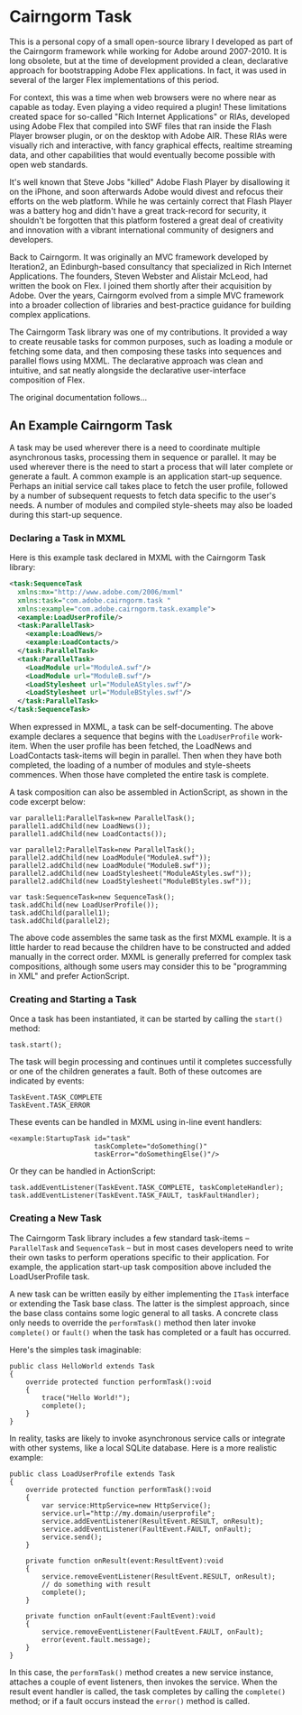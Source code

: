 # Cairngorm Task

This is a personal copy of a small open-source library I developed as part of the Cairngorm framework while working for Adobe around 2007-2010. It is long obsolete, but at the time of development provided a clean, declarative approach for bootstrapping Adobe Flex applications. In fact, it was used in several of the larger Flex implementations of this period.

For context, this was a time when web browsers were no where near as capable as today. Even playing a video required a plugin! These limitations created space for so-called "Rich Internet Applications" or RIAs, developed using Adobe Flex that compiled into SWF files that ran inside the Flash Player browser plugin, or on the desktop with Adobe AIR. These RIAs were visually rich and interactive, with fancy graphical effects, realtime streaming data, and other capabilities that would eventually become possible with open web standards.

It's well known that Steve Jobs "killed" Adobe Flash Player by disallowing it on the iPhone, and soon afterwards Adobe would divest and refocus their efforts on the web platform. While he was certainly correct that Flash Player was a battery hog and didn't have a great track-record for security, it shouldn't be forgotten that this platform fostered a great deal of creativity and innovation with a vibrant international community of designers and developers.

Back to Cairngorm. It was originally an MVC framework developed by Iteration2, an Edinburgh-based consultancy that specialized in Rich Internet Applications. The founders, Steven Webster and Alistair McLeod, had written the book on Flex. I joined them shortly after their acquisition by Adobe. Over the years, Cairngorm evolved from a simple MVC framework into a broader collection of libraries and best-practice guidance for building complex applications. 

The Cairngorm Task library was one of my contributions. It provided a way to create reusable tasks for common purposes, such as loading a module or fetching some data, and then composing these tasks into sequences and parallel flows using MXML. The declarative approach was clean and intuitive, and sat neatly alongside the declarative user-interface composition of Flex.

The original documentation follows...

## An Example Cairngorm Task

A task may be used wherever there is a need to coordinate multiple asynchronous tasks, processing them in sequence or parallel. It may be used wherever there is the need to start a process that will later complete or generate a fault. A common example is an application start-up sequence. Perhaps an initial service call takes place to fetch the user profile, followed by a number of subsequent requests to fetch data specific to the user's needs. A number of modules and compiled style-sheets may also be loaded during this start-up sequence.

### Declaring a Task in MXML

Here is this example task declared in MXML with the Cairngorm Task library:

```xml
<task:SequenceTask 
  xmlns:mx="http://www.adobe.com/2006/mxml"
  xmlns:task="com.adobe.cairngorm.task "
  xmlns:example="com.adobe.cairngorm.task.example">
  <example:LoadUserProfile/>
  <task:ParallelTask>
    <example:LoadNews/>
    <example:LoadContacts/>
  </task:ParallelTask>
  <task:ParallelTask>
    <LoadModule url="ModuleA.swf"/>
    <LoadModule url="ModuleB.swf"/>
    <LoadStylesheet url="ModuleAStyles.swf"/>
    <LoadStylesheet url="ModuleBStyles.swf"/>
  </task:ParallelTask>
</task:SequenceTask>
```

When expressed in MXML, a task can be self-documenting. The above example declares a sequence that begins with the `LoadUserProfile` work-item. When the user profile has been fetched, the LoadNews and LoadContacts task-items will begin in parallel. Then when they have both completed, the loading of a number of modules and style-sheets commences. When those have completed the entire task is complete.

A task composition can also be assembled in ActionScript, as shown in the code excerpt below:

``` 
var parallel1:ParallelTask=new ParallelTask();
parallel1.addChild(new LoadNews());
parallel1.addChild(new LoadContacts());

var parallel2:ParallelTask=new ParallelTask();
parallel2.addChild(new LoadModule("ModuleA.swf"));
parallel2.addChild(new LoadModule("ModuleB.swf"));
parallel2.addChild(new LoadStylesheet("ModuleAStyles.swf"));
parallel2.addChild(new LoadStylesheet("ModuleBStyles.swf"));

var task:SequenceTask=new SequenceTask();
task.addChild(new LoadUserProfile());
task.addChild(parallel1);
task.addChild(parallel2);
```

The above code assembles the same task as the first MXML example. It is a little harder to read because the children have to be constructed and added manually in the correct order. MXML is generally preferred for complex task compositions, although some users may consider this to be "programming in XML" and prefer ActionScript.

### Creating and Starting a Task

Once a task has been instantiated, it can be started by calling the `start()` method:

```
task.start();
```

The task will begin processing and continues until it completes successfully or one of the children generates a fault. Both of these outcomes are indicated by events:

```
TaskEvent.TASK_COMPLETE
TaskEvent.TASK_ERROR
```

These events can be handled in MXML using in-line event handlers:

```
<example:StartupTask id="task"
                     taskComplete="doSomething()"
                     taskError="doSomethingElse()"/>
```

Or they can be handled in ActionScript:

```
task.addEventListener(TaskEvent.TASK_COMPLETE, taskCompleteHandler);
task.addEventListener(TaskEvent.TASK_FAULT, taskFaultHandler);
```

### Creating a New Task

The Cairngorm Task library includes a few standard task-items – `ParallelTask` and `SequenceTask` – but in most cases developers need to write their own tasks to perform operations specific to their application. For example, the application start-up task composition above included the LoadUserProfile task.

A new task can be written easily by either implementing the `ITask` interface or extending the Task base class. The latter is the simplest approach, since the base class contains some logic general to all tasks. A concrete class only needs to override the `performTask()` method then later invoke `complete()` or `fault()` when the task has completed or a fault has occurred.

Here's the simples task imaginable:

```
public class HelloWorld extends Task
{
    override protected function performTask():void
    {
        trace("Hello World!");
        complete();
    }
}
```

In reality, tasks are likely to invoke asynchronous service calls or integrate with other systems, like a local SQLite database. Here is a more realistic example:

```
public class LoadUserProfile extends Task
{
    override protected function performTask():void
    {
        var service:HttpService=new HttpService();
        service.url="http://my.domain/userprofile";
        service.addEventListener(ResultEvent.RESULT, onResult);
        service.addEventListener(FaultEvent.FAULT, onFault);
        service.send();
    }

    private function onResult(event:ResultEvent):void
    {
        service.removeEventListener(ResultEvent.RESULT, onResult);
        // do something with result
        complete();
    }

    private function onFault(event:FaultEvent):void
    {
        service.removeEventListener(FaultEvent.FAULT, onFault);
        error(event.fault.message);
    }
}
```

In this case, the `performTask()` method creates a new service instance, attaches a couple of event listeners, then invokes the service. When the result event handler is called, the task completes by calling the `complete()` method; or if a fault occurs instead the `error()` method is called.
